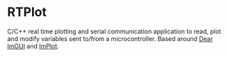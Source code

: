 # RTPlot
C/C++ real time plotting and serial communication application to read, plot and modify variables sent to/from a microcontroller. Based around [Dear ImGUI](https://github.com/ocornut/imgui) and [ImPlot](https://github.com/epezent/implot).
